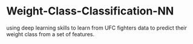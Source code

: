 # Weight-Class-Classification-NN
using deep learning skills to learn from UFC fighters data to predict their weight class from a set of features.
